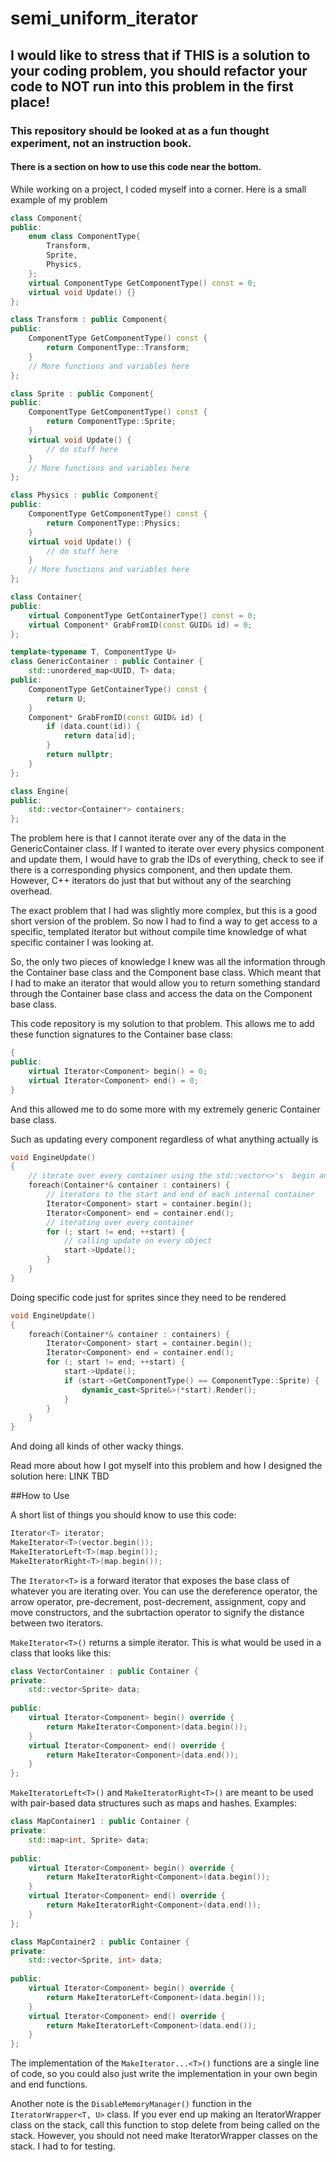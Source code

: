 # semi_uniform_iterator

## I would like to stress that if THIS is a solution to your coding problem, you should refactor your code to NOT run into this problem in the first place!
### This repository should be looked at as a fun thought experiment, not an instruction book.
#### There is a section on how to use this code near the bottom.

While working on a project, I coded myself into a corner. Here is a small example of my problem

```c++
class Component{
public:
    enum class ComponentType{
        Transform,
        Sprite,
        Physics,
    };
    virtual ComponentType GetComponentType() const = 0;
    virtual void Update() {}
};

class Transform : public Component{
public:
    ComponentType GetComponentType() const {
        return ComponentType::Transform;
    }
    // More functions and variables here
};

class Sprite : public Component{
public:
    ComponentType GetComponentType() const {
        return ComponentType::Sprite;
    }
    virtual void Update() {
        // do stuff here
    }
    // More functions and variables here
};

class Physics : public Component{
public:
    ComponentType GetComponentType() const {
        return ComponentType::Physics;
    }
    virtual void Update() {
        // do stuff here
    }
    // More functions and variables here
};

```
```c++
class Container{
public:
    virtual ComponentType GetContainerType() const = 0;
    virtual Component* GrabFromID(const GUID& id) = 0;
};

template<typename T, ComponentType U>
class GenericContainer : public Container {
    std::unordered_map<UUID, T> data;
public:
    ComponentType GetContainerType() const {
        return U;
    }
    Component* GrabFromID(const GUID& id) {
        if (data.count(id)) {
            return data[id];
        }
        return nullptr;
    }
};
```
```c++
class Engine{
public:
    std::vector<Container*> containers;
};
```
The problem here is that I cannot iterate over any of the data in the GenericContainer class.
If I wanted to iterate over every physics component and update them, I would have to grab the IDs of
everything, check to see if there is a corresponding physics component, and then update them. However,
C++ iterators do just that but without any of the searching overhead.

The exact problem that I had was slightly more complex, but this is a good short version of the problem.
So now I had to find a way to get access to a specific, templated iterator but without compile time knowledge
of what specific container I was looking at.

So, the only two pieces of knowledge I knew was all the information through the Container base class
and the Component base class. Which meant that I had to make an iterator that would allow you to return
something standard through the Container base class and access the data on the Component base class.

This code repository is my solution to that problem.
This allows me to add these function signatures to the Container base class:
```c++
{
public:
    virtual Iterator<Component> begin() = 0;
    virtual Iterator<Component> end() = 0;
}
```

And this allowed me to do some more with my extremely generic Container base class.

Such as updating every component regardless of what anything actually is
```c++
void EngineUpdate()
{
    // iterate over every container using the std::vector<>'s  begin and end
    foreach(Container*& container : containers) { 
        // iterators to the start and end of each internal container
        Iterator<Component> start = container.begin();
        Iterator<Component> end = container.end();
        // iterating over every container
        for (; start != end; ++start) {
            // calling update on every object
            start->Update();
        }
    }
}
```

Doing specific code just for sprites since they need to be rendered
```c++
void EngineUpdate()
{
    foreach(Container*& container : containers) {
        Iterator<Component> start = container.begin();
        Iterator<Component> end = container.end();
        for (; start != end; ++start) {
            start->Update();
            if (start->GetComponentType() == ComponentType::Sprite) {
                dynamic_cast<Sprite&>(*start).Render();
            }
        }
    }
}
```

And doing all kinds of other wacky things.

Read more about how I got myself into this problem and how I designed the solution here: LINK TBD

##How to Use

A short list of things you should know to use this code:
```c++
Iterator<T> iterator;
MakeIterator<T>(vector.begin());
MakeIteratorLeft<T>(map.begin());
MakeIteratorRight<T>(map.begin());
```

The `Iterator<T>` is a forward iterator that exposes the base class of whatever you are iterating over.
You can use the dereference operator, the arrow operator, pre-decrement, post-decrement, assignment,
copy and move constructors, and the subrtaction operator to signify the distance between two iterators.

`MakeIterator<T>()` returns a simple iterator. This is what would be used in a class that looks like this:
```c++
class VectorContainer : public Container {
private:
    std::vector<Sprite> data;
    
public:
    virtual Iterator<Component> begin() override {
        return MakeIterator<Component>(data.begin());
    }
    virtual Iterator<Component> end() override {
        return MakeIterator<Component>(data.end());
    }
};
```

`MakeIteratorLeft<T>()` and `MakeIteratorRight<T>()` are meant to be used with pair-based data structures
such as maps and hashes. Examples:
```c++
class MapContainer1 : public Container {
private:
    std::map<int, Sprite> data;
    
public:
    virtual Iterator<Component> begin() override {
        return MakeIteratorRight<Component>(data.begin());
    }
    virtual Iterator<Component> end() override {
        return MakeIteratorRight<Component>(data.end());
    }
};
```
```c++
class MapContainer2 : public Container {
private:
    std::vector<Sprite, int> data;
    
public:
    virtual Iterator<Component> begin() override {
        return MakeIteratorLeft<Component>(data.begin());
    }
    virtual Iterator<Component> end() override {
        return MakeIteratorLeft<Component>(data.end());
    }
};
```

The implementation of the `MakeIterator...<T>()` functions are a single line of code, so you could also
just write the implementation in your own begin and end functions.

Another note is the `DisableMemoryManager()` function in the `IteratorWrapper<T, U>` class. If you ever
end up making an IteratorWrapper class on the stack, call this function to stop delete from being called
on the stack. However, you should not need make IteratorWrapper classes on the stack. I had to for testing.
